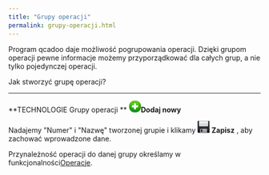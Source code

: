```yaml
---
title: "Grupy operacji"
permalink: grupy-operacji.html 
---
```

Program qcadoo daje możliwość pogrupowania operacji. Dzięki grupom operacji pewne informacje możemy przyporządkować dla całych grup, a nie tylko pojedynczej operacji.

Jak stworzyć grupę operacji?

* * *

**TECHNOLOGIE  Grupy operacji **
 **![](/images/dodaj%20nowy.png)Dodaj nowy**

  

Nadajemy "Numer" i "Nazwę" tworzonej grupie i klikamy ![](/images/saveIcon24.png) **Zapisz** , aby zachować wprowadzone dane.

  

Przynależność operacji do danej grupy określamy w funkcjonalności<a href="/operacje">Operacje</a>.

  


